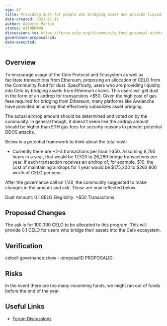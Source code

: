 ```yaml
---
cgp: 47
title: Providing dust for people who bridging asset and provide liquidity 
date-created: 2021-11-11
author: Alberto Martin
status: WITHDRAWN
discussions-to: https://forum.celo.org/t/community-fund-proposal-airdrop-funding-for-optics-bridging-ethereum-celo/2382
governance-proposal-id:
date-executed:
---
```


## Overview
To encourage usage of the Celo Protocol and Ecosystem as well as facilitate transactions from Ethereum, proposing an allocation of CELO from the Community Fund for dust. Specifically, users who are providing liquidity into Celo by bridging assets from Ethereum chains. This users will get dust in the form of an airdrop for transactions >$50. Given the high cost of gas fees required for bridging from Ethereum, many platforms like Avalanche have provided an airdrop that effectively subsidizes asset bridging. 

The actual airdrop amount should be determined and voted on by the community. In general though, it doesn’t seem like the airdrop amount should be higher than ETH gas fees for security reasons to prevent potential DDOS attacks. 

Below is a potential framework to think about the total cost:
* Currently there are ~2-3 transactions per hour >$50. Assuming 8,760 hours in a year, that would be 17,520 to 26,280 bridge transactions per year. If each transaction receives an airdrop of, for example, $10, the cost of maintaining airdrops for 1 year would be $175,200 to $262,800 worth of CELO per year.

After the governance call on 1/20, the community suggested to make changes in the amount and ask. Those are now reflected below. 

Dust Amount: 0.1 CELO
Elegibility: >$50 Transactions

## Proposed Changes
The ask is for 100,000 CELO to be allocated to this program. This will provide 0.1 CELO for users who bridge their assets into the Celo ecosystem. 

## Verification
celocli governance:show --proposalID PROPOSALID

## Risks
In the event there are too many incomning funds, we might ran out of funds before the end of the year. 

## Useful Links
* [Forum Discussions](https://forum.celo.org/t/community-fund-proposal-airdrop-funding-for-optics-bridging-ethereum-celo/2382)
